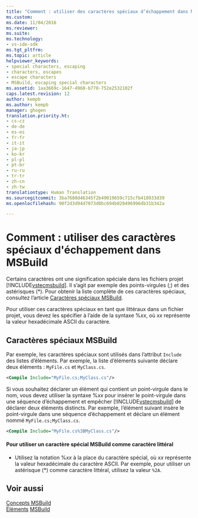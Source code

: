```yaml
---
title: "Comment : utiliser des caractères spéciaux d’échappement dans MSBuild | Microsoft Docs"
ms.custom: 
ms.date: 11/04/2016
ms.reviewer: 
ms.suite: 
ms.technology:
- vs-ide-sdk
ms.tgt_pltfrm: 
ms.topic: article
helpviewer_keywords:
- special characters, escaping
- characters, escapes
- escape characters
- MSBuild, escaping special characters
ms.assetid: 1aa3669c-1647-4960-b770-752e2532102f
caps.latest.revision: 12
author: kempb
ms.author: kempb
manager: ghogen
translation.priority.ht:
- cs-cz
- de-de
- es-es
- fr-fr
- it-it
- ja-jp
- ko-kr
- pl-pl
- pt-br
- ru-ru
- tr-tr
- zh-cn
- zh-tw
translationtype: Human Translation
ms.sourcegitcommit: 3ba7680d46345f2b49019659c715cfb418933d39
ms.openlocfilehash: 90f2d3d94d7073d0bc694b020496996db31b342a

---
```

# <a name="how-to-escape-special-characters-in-msbuild"></a>Comment : utiliser des caractères spéciaux d'échappement dans MSBuild
Certains caractères ont une signification spéciale dans les fichiers projet [!INCLUDE[vstecmsbuild](../extensibility/internals/includes/vstecmsbuild_md.md)]. Il s’agit par exemple des points-virgules (;) et des astérisques (*). Pour obtenir la liste complète de ces caractères spéciaux, consultez l’article [Caractères spéciaux MSBuild](../msbuild/msbuild-special-characters.md).  
  
 Pour utiliser ces caractères spéciaux en tant que littéraux dans un fichier projet, vous devez les spécifier à l’aide de la syntaxe %*xx*, où *xx* représente la valeur hexadécimale ASCII du caractère.  
  
## <a name="msbuild-special-characters"></a>Caractères spéciaux MSBuild  
 Par exemple, les caractères spéciaux sont utilisés dans l’attribut `Include` des listes d’éléments. Par exemple, la liste d’éléments suivante déclare deux éléments : `MyFile.cs` et `MyClass.cs`.  
  
```xml  
<Compile Include="MyFile.cs;MyClass.cs"/>  
```  
  
 Si vous souhaitez déclarer un élément qui contient un point-virgule dans le nom, vous devez utiliser la syntaxe %*xx* pour insérer le point-virgule dans une séquence d’échappement et empêcher [!INCLUDE[vstecmsbuild](../extensibility/internals/includes/vstecmsbuild_md.md)] de déclarer deux éléments distincts. Par exemple, l’élément suivant insère le point-virgule dans une séquence d’échappement et déclare un élément nommé `MyFile.cs;MyClass.cs`.  
  
```xml  
<Compile Include="MyFile.cs%3BMyClass.cs"/>  
```  
  
#### <a name="to-use-an-msbuild-special-character-as-a-literal-character"></a>Pour utiliser un caractère spécial MSBuild comme caractère littéral  
  
-   Utilisez la notation %*xx* à la place du caractère spécial, où *xx* représente la valeur hexadécimale du caractère ASCII. Par exemple, pour utiliser un astérisque (*) comme caractère littéral, utilisez la valeur `%2A`.  
  
## <a name="see-also"></a>Voir aussi  
 [Concepts MSBuild](../msbuild/msbuild-concepts.md)   
 [Éléments](../msbuild/msbuild.md)
 [MSBuild](../msbuild/msbuild-items.md)


<!--HONumber=Feb17_HO4-->


